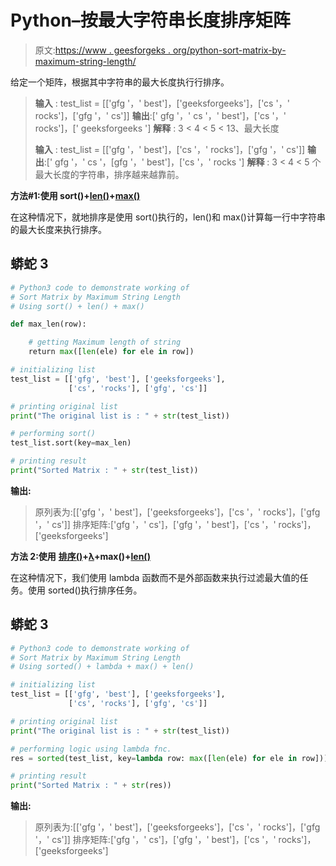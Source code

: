 # Python–按最大字符串长度排序矩阵

> 原文:[https://www . geesforgeks . org/python-sort-matrix-by-maximum-string-length/](https://www.geeksforgeeks.org/python-sort-matrix-by-maximum-string-length/)

给定一个矩阵，根据其中字符串的最大长度执行行排序。

> **输入** : test_list = [['gfg '，' best']，['geeksforgeeks']，['cs '，' rocks']，['gfg '，' cs']]
> **输出**:[' gfg '，' cs '，' best']，['cs '，' rocks']，[' geeksforgeeks ']
> **解释** : 3 < 4 < 5 < 13、最大长度
> 
> **输入** : test_list = [['gfg '，' best']，['cs '，' rocks']，['gfg '，' cs']]
> **输出**:[' gfg '，' cs '，[gfg '，' best']，['cs '，' rocks ']
> **解释** : 3 < 4 < 5 个最大长度的字符串，排序越来越靠前。

**方法#1:使用 sort()+**[**len()**](https://www.geeksforgeeks.org/python-string-length-len/)**+**[**max()**](https://www.geeksforgeeks.org/python-max-function/)

在这种情况下，就地排序是使用 sort()执行的，len()和 max()计算每一行中字符串的最大长度来执行排序。

## 蟒蛇 3

```py
# Python3 code to demonstrate working of
# Sort Matrix by Maximum String Length
# Using sort() + len() + max()

def max_len(row):

    # getting Maximum length of string
    return max([len(ele) for ele in row])

# initializing list
test_list = [['gfg', 'best'], ['geeksforgeeks'],
             ['cs', 'rocks'], ['gfg', 'cs']]

# printing original list
print("The original list is : " + str(test_list))

# performing sort()
test_list.sort(key=max_len)

# printing result
print("Sorted Matrix : " + str(test_list))
```

**输出:**

> 原列表为:[['gfg '，' best']，['geeksforgeeks']，['cs '，' rocks']，['gfg '，' cs']]
> 排序矩阵:['gfg '，' cs']，['gfg '，' best']，['cs '，' rocks']，['geeksforgeeks']

**方法 2:使用** [**排序()**](https://www.geeksforgeeks.org/sorted-function-python/)**+**[**λ**](https://www.geeksforgeeks.org/python-lambda/)**+max()+**[**len()**](https://www.geeksforgeeks.org/python-string-length-len/)

在这种情况下，我们使用 lambda 函数而不是外部函数来执行过滤最大值的任务。使用 sorted()执行排序任务。

## 蟒蛇 3

```py
# Python3 code to demonstrate working of
# Sort Matrix by Maximum String Length
# Using sorted() + lambda + max() + len()

# initializing list
test_list = [['gfg', 'best'], ['geeksforgeeks'],
             ['cs', 'rocks'], ['gfg', 'cs']]

# printing original list
print("The original list is : " + str(test_list))

# performing logic using lambda fnc.
res = sorted(test_list, key=lambda row: max([len(ele) for ele in row]))

# printing result
print("Sorted Matrix : " + str(res))
```

**输出:**

> 原列表为:[['gfg '，' best']，['geeksforgeeks']，['cs '，' rocks']，['gfg '，' cs']]
> 排序矩阵:['gfg '，' cs']，['gfg '，' best']，['cs '，' rocks']，['geeksforgeeks']